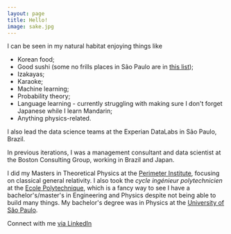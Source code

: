 ```yaml
---
layout: page
title: Hello!
image: sake.jpg
---
```


I can be seen in my natural habitat enjoying things like

* Korean food;
* Good sushi (some no frills places in São Paulo are in [this list](https://goo.gl/maps/UN1xBUHNq2rjaka99));
* Izakayas;
* Karaoke;
* Machine learning;
* Probability theory;
* Language learning - currently struggling with making sure I don't forget Japanese while I learn Mandarin;
* Anything physics-related.

I also lead the data science teams at the Experian DataLabs in São Paulo, Brazil.

In previous iterations, I was a management consultant and data scientist at the Boston Consulting Group, working in Brazil and Japan.

I did my Masters in Theoretical Physics at the [Perimeter Institute](https://perimeterinstitute.ca/), focusing on classical general relativity. 
I also took the *cycle ingénieur polytechnicien* at the [Ecole Polytechnique](https://www.polytechnique.edu/), which is a fancy way to see I have a bachelor's/master's in Engineering and Physics despite not being able to build many things. 
My bachelor's degree was in Physics at the [University of São Paulo](https://www5.usp.br/).

Connect with me [via LinkedIn](https://www.linkedin.com/in/atmg92/)